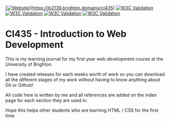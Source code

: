 [[![Website](https://img.shields.io/website?down_message=DOWN&label=WEBSITE%20IS&style=for-the-badge&up_message=UP&url=https%3A%2F%2Fjb2139.brighton.domains%2Fci435)](https://jb2139.brighton.domains/ci435)](https://jb2139.brighton.domains/ci435)
[![W3C Validation](https://img.shields.io/w3c-validation/default?label=INDEX&style=for-the-badge&targetUrl=https%3A%2F%2Fjb2139.brighton.domains%2Fci435%2Findex.html)](https://validator.w3.org/nu/?doc=http%3A%2F%2Fjb2139.brighton.domains%2Fci435%2Findex.html)
[![W3C Validation](https://img.shields.io/w3c-validation/default?label=TUTORIAL&style=for-the-badge&targetUrl=https%3A%2F%2Fjb2139.brighton.domains%2Fci435%2Ftutorial.html)](https://validator.w3.org/nu/?doc=http%3A%2F%2Fjb2139.brighton.domains%2Fci435%2Ftutorial.html)
[![W3C Validation](https://img.shields.io/w3c-validation/default?label=CONTACT&style=for-the-badge&targetUrl=https%3A%2F%2Fjb2139.brighton.domains%2Fci435%2Fcontact.html)](https://validator.w3.org/nu/?doc=http%3A%2F%2Fjb2139.brighton.domains%2Fci435%2Fcontact.html)
[![W3C Validation](https://img.shields.io/badge/CSS-VALIDATED-44cc10?style=for-the-badge)](https://jigsaw.w3.org/css-validator/validator?uri=https%3A%2F%2Fjb2139.brighton.domains%2Fci435%2Fcss%2Fstylesheet.css)

# CI435 - Introduction to Web Development

This is my learning journal for my first year web development course at the University of Brighton.

I have created releases for each weeks worth of work so you can download all the different stages of my work without having to know anything about Git or Github!

All code here is written by me and all references are added on the index page for each section they are used in.

Hope this helps other students who are learning HTML / CSS for the first time

